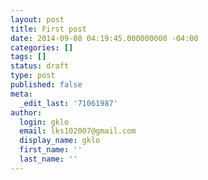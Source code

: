 ```yaml
---
layout: post
title: First post
date: 2014-09-08 04:19:45.000000000 -04:00
categories: []
tags: []
status: draft
type: post
published: false
meta:
  _edit_last: '71061987'
author:
  login: gklo
  email: lks102007@gmail.com
  display_name: gklo
  first_name: ''
  last_name: ''
---
```


